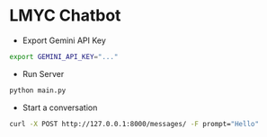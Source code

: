 # LMYC Chatbot

- Export Gemini API Key

```bash
export GEMINI_API_KEY="..."
```

- Run Server

```bash
python main.py
```

- Start a conversation

```bash
curl -X POST http://127.0.0.1:8000/messages/ -F prompt="Hello"
```
